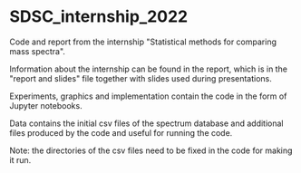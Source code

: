 # SDSC_internship_2022
Code and report from the internship "Statistical methods for comparing mass spectra".

Information about the internship can be found in the report, which is in the "report and slides" file together with slides used during presentations.

Experiments, graphics and implementation contain the code in the form of Jupyter notebooks.

Data contains the initial csv files of the spectrum database and additional files produced by the code and useful for running the code.

Note: the directories of the csv files need to be fixed in the code for making it run.
